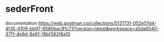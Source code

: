 # sederFront
documentation https://web.postman.co/collections/5121731-052e57d4-4f35-4109-bb97-8580bac91c73?version=latest&workspace=a5da6540-3711-4e9d-8e81-18bf382f8a10
